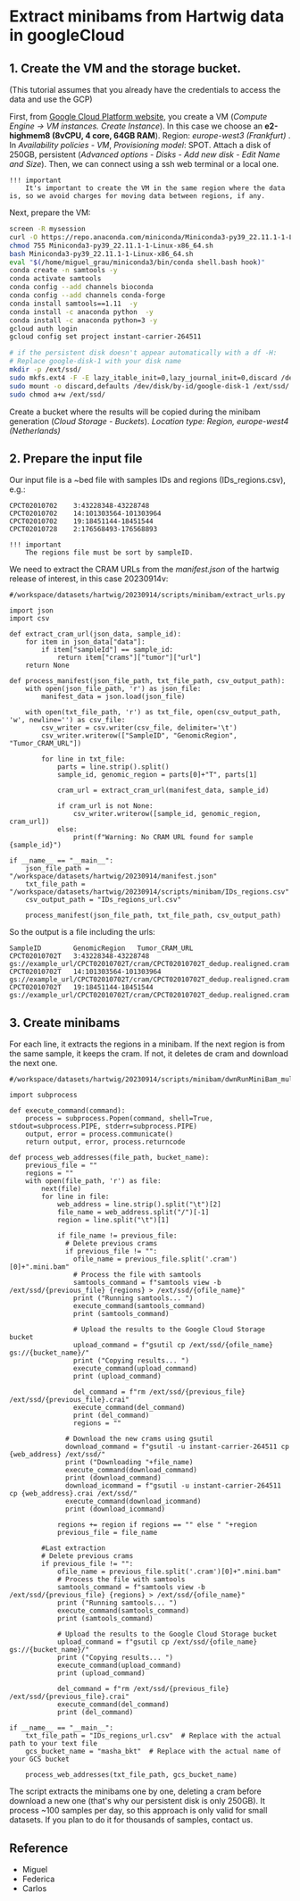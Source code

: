 # Extract minibams from Hartwig data in googleCloud

## 1. Create the VM and the storage bucket.
(This tutorial assumes that you already have the credentials to access the data and use the GCP)

First, from [Google Cloud Platform website](https://console.cloud.google.com/), you create a VM (_Compute Engine -> VM instances. Create Instance_). In this case we choose an __e2-highmem8 (8vCPU, 4 core, 64GB RAM__). Region: _europe-west3 (Frankfurt)_ . In _Availability policies - VM_,  _Provisioning model_: SPOT. Attach a disk of 250GB, persistent (_Advanced options - Disks - Add new disk - Edit Name and Size_). Then, we can connect using a ssh web terminal or a local one. 

    !!! important
        It's important to create the VM in the same region where the data is, so we avoid charges for moving data between regions, if any. 


Next, prepare the VM:

``` bash
screen -R mysession
curl -O https://repo.anaconda.com/miniconda/Miniconda3-py39_22.11.1-1-Linux-x86_64.sh
chmod 755 Miniconda3-py39_22.11.1-1-Linux-x86_64.sh
bash Miniconda3-py39_22.11.1-1-Linux-x86_64.sh 
eval "$(/home/miguel_grau/miniconda3/bin/conda shell.bash hook)"
conda create -n samtools -y
conda activate samtools
conda config --add channels bioconda
conda config --add channels conda-forge
conda install samtools==1.11  -y
conda install -c anaconda python  -y
conda install -c anaconda python=3 -y
gcloud auth login
gcloud config set project instant-carrier-264511

# if the persistent disk doesn't appear automatically with a df -H:
# Replace google-disk-1 with your disk name
mkdir -p /ext/ssd/
sudo mkfs.ext4 -F -E lazy_itable_init=0,lazy_journal_init=0,discard /dev/disk/by-id/google-disk-1
sudo mount -o discard,defaults /dev/disk/by-id/google-disk-1 /ext/ssd/
sudo chmod a+w /ext/ssd/
```

Create a bucket where the results will be copied during the minibam generation (_Cloud Storage - Buckets_). _Location type: Region, europe-west4 (Netherlands)_


## 2. Prepare the input file

Our input file is a ~bed file with samples IDs and regions (IDs_regions.csv), e.g.:
```
CPCT02010702    3:43228348-43228748
CPCT02010702    14:101303564-101303964
CPCT02010702    19:18451144-18451544
CPCT02010728    2:176568493-176568893
```
    !!! important
        The regions file must be sort by sampleID.

We need to extract the CRAM URLs from the _manifest.json_ of the hartwig release of interest, in this case 20230914v:

```
#/workspace/datasets/hartwig/20230914/scripts/minibam/extract_urls.py

import json
import csv

def extract_cram_url(json_data, sample_id):
    for item in json_data["data"]:
        if item["sampleId"] == sample_id:
            return item["crams"]["tumor"]["url"]
    return None

def process_manifest(json_file_path, txt_file_path, csv_output_path):
    with open(json_file_path, 'r') as json_file:
        manifest_data = json.load(json_file)

    with open(txt_file_path, 'r') as txt_file, open(csv_output_path, 'w', newline='') as csv_file:
        csv_writer = csv.writer(csv_file, delimiter='\t')
        csv_writer.writerow(["SampleID", "GenomicRegion", "Tumor_CRAM_URL"])

        for line in txt_file:
            parts = line.strip().split()
            sample_id, genomic_region = parts[0]+"T", parts[1]

            cram_url = extract_cram_url(manifest_data, sample_id)

            if cram_url is not None:
                csv_writer.writerow([sample_id, genomic_region, cram_url])
            else:
                print(f"Warning: No CRAM URL found for sample {sample_id}")

if __name__ == "__main__":
    json_file_path = "/workspace/datasets/hartwig/20230914/manifest.json"
    txt_file_path = "/workspace/datasets/hartwig/20230914/scripts/minibam/IDs_regions.csv"
    csv_output_path = "IDs_regions_url.csv"

    process_manifest(json_file_path, txt_file_path, csv_output_path)

```

So the output is a file including the urls:
```
SampleID        GenomicRegion   Tumor_CRAM_URL
CPCT02010702T   3:43228348-43228748     gs://example_url/CPCT02010702T/cram/CPCT02010702T_dedup.realigned.cram
CPCT02010702T   14:101303564-101303964  gs://example_url/CPCT02010702T/cram/CPCT02010702T_dedup.realigned.cram
CPCT02010702T   19:18451144-18451544    gs://example_url/CPCT02010702T/cram/CPCT02010702T_dedup.realigned.cram
```
## 3. Create minibams

For each line, it extracts the regions in a minibam. If the next region is from the same sample, it keeps the cram. If not, it deletes de cram and download the next one.

```
#/workspace/datasets/hartwig/20230914/scripts/minibam/dwnRunMiniBam_multi.py

import subprocess

def execute_command(command):
    process = subprocess.Popen(command, shell=True, stdout=subprocess.PIPE, stderr=subprocess.PIPE)
    output, error = process.communicate()
    return output, error, process.returncode

def process_web_addresses(file_path, bucket_name):
    previous_file = ""
    regions = ""
    with open(file_path, 'r') as file:
        next(file)
        for line in file:
            web_address = line.strip().split("\t")[2]
            file_name = web_address.split("/")[-1]
            region = line.split("\t")[1]

            if file_name != previous_file:
              # Delete previous crams
              if previous_file != "":
                ofile_name = previous_file.split('.cram')[0]+".mini.bam" 
                # Process the file with samtools
                samtools_command = f"samtools view -b /ext/ssd/{previous_file} {regions} > /ext/ssd/{ofile_name}"
                print ("Running samtools... ")
                execute_command(samtools_command)
                print (samtools_command)

                # Upload the results to the Google Cloud Storage bucket
                upload_command = f"gsutil cp /ext/ssd/{ofile_name} gs://{bucket_name}/"
                print ("Copying results... ")
                execute_command(upload_command)
                print (upload_command)
 
                del_command = f"rm /ext/ssd/{previous_file} /ext/ssd/{previous_file}.crai"
                execute_command(del_command)
                print (del_command)
                regions = ""

              # Download the new crams using gsutil
              download_command = f"gsutil -u instant-carrier-264511 cp {web_address} /ext/ssd/"
              print ("Downloading "+file_name)
              execute_command(download_command)
              print (download_command)
              download_icommand = f"gsutil -u instant-carrier-264511 cp {web_address}.crai /ext/ssd/"
              execute_command(download_icommand)
              print (download_icommand)
        
            regions += region if regions == "" else " "+region
            previous_file = file_name
        
        #Last extraction
        # Delete previous crams
        if previous_file != "":
            ofile_name = previous_file.split('.cram')[0]+".mini.bam"
            # Process the file with samtools
            samtools_command = f"samtools view -b /ext/ssd/{previous_file} {regions} > /ext/ssd/{ofile_name}"
            print ("Running samtools... ")
            execute_command(samtools_command)
            print (samtools_command)

            # Upload the results to the Google Cloud Storage bucket
            upload_command = f"gsutil cp /ext/ssd/{ofile_name} gs://{bucket_name}/"
            print ("Copying results... ")
            execute_command(upload_command)
            print (upload_command)

            del_command = f"rm /ext/ssd/{previous_file} /ext/ssd/{previous_file}.crai"
            execute_command(del_command)
            print (del_command)

if __name__ == "__main__":
    txt_file_path = "IDs_regions_url.csv"  # Replace with the actual path to your text file
    gcs_bucket_name = "masha_bkt"  # Replace with the actual name of your GCS bucket

    process_web_addresses(txt_file_path, gcs_bucket_name)

```

The script extracts the minibams one by one, deleting a cram before download a new one (that's why our persistent disk is only 250GB). It process ~100 samples per day, so this approach is only valid for small datasets. If you plan to do it for thousands of samples, contact us.


## Reference

- Miguel
- Federica
- Carlos